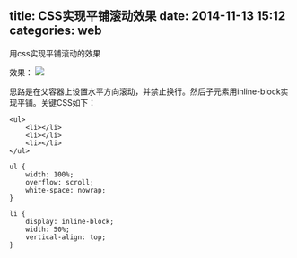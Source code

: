 title: CSS实现平铺滚动效果
date: 2014-11-13 15:12
categories: web
---
用css实现平铺滚动的效果
<!--more-->

效果：
![](http://img.blog.csdn.net/20141113150541343)

思路是在父容器上设置水平方向滚动，并禁止换行。然后子元素用inline-block实现平铺。关键CSS如下：

```
<ul>
    <li></li>
    <li></li>
    <li></li>
</ul>
```

```
ul {
    width: 100%;
    overflow: scroll;
    white-space: nowrap;
}

li {
    display: inline-block;
    width: 50%;
    vertical-align: top;
}
```